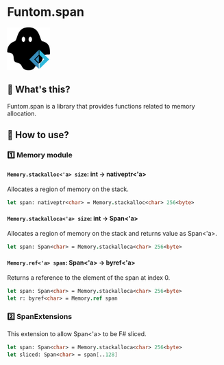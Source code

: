 # Funtom.span

![img](https://raw.githubusercontent.com/tatsuya-midorikawa/Funtom.span/main/assets/phantom.png)

## 🔷 What's this?
Funtom.span is a library that provides functions related to memory allocation.

## 🔷 How to use?

### 1️⃣ Memory module

#### `Memory.stackalloc<'a> size`: int<byte> -> nativeptr<'a>

Allocates a region of memory on the stack.

```fsharp
let span: nativeptr<char> = Memory.stackalloc<char> 256<byte>
```

#### `Memory.stackalloca<'a> size`: int<byte> -> Span<'a>

Allocates a region of memory on the stack and returns value as Span<'a>.

```fsharp
let span: Span<char> = Memory.stackalloca<char> 256<byte>
```

#### `Memory.ref<'a> span`: Span<'a> -> byref<'a>

Returns a reference to the element of the span at index 0.

```fsharp
let span: Span<char> = Memory.stackalloca<char> 256<byte>
let r: byref<char> = Memory.ref span
```

### 2️⃣ SpanExtensions

This extension to allow Span<'a> to be F# sliced.

```fsharp
let span: Span<char> = Memory.stackalloca<char> 256<byte>
let sliced: Span<char> = span[..128]
```